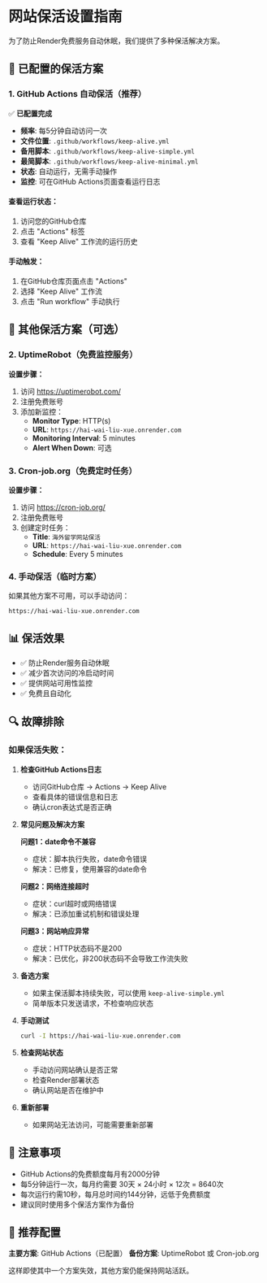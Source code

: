 # 网站保活设置指南

为了防止Render免费服务自动休眠，我们提供了多种保活解决方案。

## 🚀 已配置的保活方案

### 1. GitHub Actions 自动保活（推荐）

✅ **已配置完成**

- **频率**: 每5分钟自动访问一次
- **文件位置**: `.github/workflows/keep-alive.yml`
- **备用脚本**: `.github/workflows/keep-alive-simple.yml`
- **最简脚本**: `.github/workflows/keep-alive-minimal.yml`
- **状态**: 自动运行，无需手动操作
- **监控**: 可在GitHub Actions页面查看运行日志

#### 查看运行状态：
1. 访问您的GitHub仓库
2. 点击 "Actions" 标签
3. 查看 "Keep Alive" 工作流的运行历史

#### 手动触发：
1. 在GitHub仓库页面点击 "Actions"
2. 选择 "Keep Alive" 工作流
3. 点击 "Run workflow" 手动执行

## 🔧 其他保活方案（可选）

### 2. UptimeRobot（免费监控服务）

**设置步骤：**
1. 访问 https://uptimerobot.com/
2. 注册免费账号
3. 添加新监控：
   - **Monitor Type**: HTTP(s)
   - **URL**: `https://hai-wai-liu-xue.onrender.com`
   - **Monitoring Interval**: 5 minutes
   - **Alert When Down**: 可选

### 3. Cron-job.org（免费定时任务）

**设置步骤：**
1. 访问 https://cron-job.org/
2. 注册免费账号
3. 创建定时任务：
   - **Title**: `海外留学网站保活`
   - **URL**: `https://hai-wai-liu-xue.onrender.com`
   - **Schedule**: Every 5 minutes

### 4. 手动保活（临时方案）

如果其他方案不可用，可以手动访问：
```
https://hai-wai-liu-xue.onrender.com
```

## 📊 保活效果

- ✅ 防止Render服务自动休眠
- ✅ 减少首次访问的冷启动时间
- ✅ 提供网站可用性监控
- ✅ 免费且自动化

## 🔍 故障排除

### 如果保活失败：

1. **检查GitHub Actions日志**
   - 访问GitHub仓库 → Actions → Keep Alive
   - 查看具体的错误信息和日志
   - 确认cron表达式是否正确

2. **常见问题及解决方案**

   **问题1：date命令不兼容**
   - 症状：脚本执行失败，date命令错误
   - 解决：已修复，使用兼容的date命令

   **问题2：网络连接超时**
   - 症状：curl超时或网络错误
   - 解决：已添加重试机制和错误处理

   **问题3：网站响应异常**
   - 症状：HTTP状态码不是200
   - 解决：已优化，非200状态码不会导致工作流失败

3. **备选方案**
   - 如果主保活脚本持续失败，可以使用 `keep-alive-simple.yml`
   - 简单版本只发送请求，不检查响应状态

4. **手动测试**
   ```bash
   curl -I https://hai-wai-liu-xue.onrender.com
   ```

5. **检查网站状态**
   - 手动访问网站确认是否正常
   - 检查Render部署状态
   - 确认网站是否在维护中

6. **重新部署**
   - 如果网站无法访问，可能需要重新部署

## 📝 注意事项

- GitHub Actions的免费额度每月有2000分钟
- 每5分钟运行一次，每月约需要 30天 × 24小时 × 12次 = 8640次
- 每次运行约需10秒，每月总时间约144分钟，远低于免费额度
- 建议同时使用多个保活方案作为备份

## 🎯 推荐配置

**主要方案**: GitHub Actions（已配置）
**备份方案**: UptimeRobot 或 Cron-job.org

这样即使其中一个方案失效，其他方案仍能保持网站活跃。
